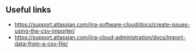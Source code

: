 ## Useful links

-   https://support.atlassian.com/jira-software-cloud/docs/create-issues-using-the-csv-importer/
-   https://support.atlassian.com/jira-cloud-administration/docs/import-data-from-a-csv-file/
